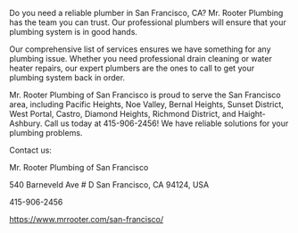 Do you need a reliable plumber in San Francisco, CA? Mr. Rooter Plumbing has the team you can trust. Our professional plumbers will ensure that your plumbing system is in good hands.

Our comprehensive list of services ensures we have something for any plumbing issue. Whether you need professional drain cleaning or water heater repairs, our expert plumbers are the ones to call to get your plumbing system back in order.

Mr. Rooter Plumbing of San Francisco is proud to serve the San Francisco area, including Pacific Heights, Noe Valley, Bernal Heights, Sunset District, West Portal, Castro, Diamond Heights, Richmond District, and Haight-Ashbury. Call us today at 415-906-2456! We have reliable solutions for your plumbing problems.


Contact us:

Mr. Rooter Plumbing of San Francisco

540 Barneveld Ave # D San Francisco, CA 94124, USA

415-906-2456

https://www.mrrooter.com/san-francisco/

